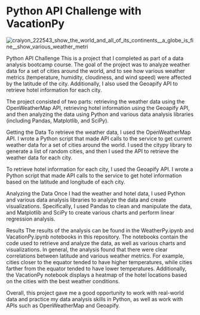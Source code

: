 <h1>Python API Challenge with VacationPy</h1>

![craiyon_222543_show_the_world_and_all_of_its_continents__a_globe_is_fine__show_various_weather_metri](https://user-images.githubusercontent.com/52866379/221439576-286bf6ad-0a63-4bf3-969d-5b8f08635e10.png)

Python API Challenge
This is a project that I completed as part of a data analysis bootcamp course. The goal of the project was to analyze weather data for a set of cities around the world, and to see how various weather metrics (temperature, humidity, cloudiness, and wind speed) were affected by the latitude of the city. Additionally, I also used the Geoapify API to retrieve hotel information for each city.

The project consisted of two parts: retrieving the weather data using the OpenWeatherMap API, retrieving hotel information using the Geoapify API, and then analyzing the data using Python and various data analysis libraries (including Pandas, Matplotlib, and SciPy).

Getting the Data
To retrieve the weather data, I used the OpenWeatherMap API. I wrote a Python script that made API calls to the service to get current weather data for a set of cities around the world. I used the citypy library to generate a list of random cities, and then I used the API to retrieve the weather data for each city.

To retrieve hotel information for each city, I used the Geoapify API. I wrote a Python script that made API calls to the service to get hotel information based on the latitude and longitude of each city.

Analyzing the Data
Once I had the weather and hotel data, I used Python and various data analysis libraries to analyze the data and create visualizations. Specifically, I used Pandas to clean and manipulate the data, and Matplotlib and SciPy to create various charts and perform linear regression analysis.

Results
The results of the analysis can be found in the WeatherPy.ipynb and VacationPy.ipynb notebooks in this repository. The notebooks contain the code used to retrieve and analyze the data, as well as various charts and visualizations. In general, the analysis found that there were clear correlations between latitude and various weather metrics. For example, cities closer to the equator tended to have higher temperatures, while cities farther from the equator tended to have lower temperatures. Additionally, the VacationPy notebook displays a heatmap of the hotel locations based on the cities with the best weather conditions.

Overall, this project gave me a good opportunity to work with real-world data and practice my data analysis skills in Python, as well as work with APIs such as OpenWeatherMap and Geoapify.
